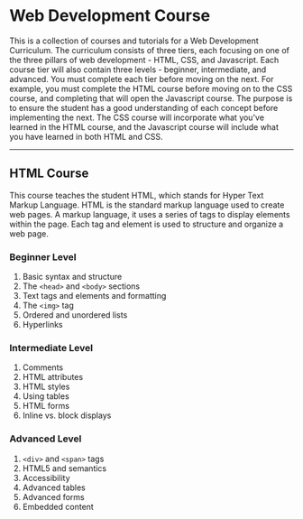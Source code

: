 # Web Development Course

This is a collection of courses and tutorials for a Web Development Curriculum. The curriculum consists of three tiers, each focusing on one of the three pillars of web development - HTML, CSS, and Javascript. Each course tier will also contain three levels - beginner, intermediate, and advanced.
You must complete each tier before moving on the next. For example, you must complete the HTML course before moving on to the CSS course, and completing that will open the Javascript course. The purpose is to ensure the student has a good understanding of each concept before implementing the next.
The CSS course will incorporate what you've learned in the HTML course, and the Javascript course will include what you have learned in both HTML and CSS.

--------------------------------------------------------------------------------------------------------------------

## HTML Course

This course teaches the student HTML, which stands for Hyper Text Markup Language. HTML is the standard markup language used to create web pages. A markup language, it uses a series of tags to display elements within the page. Each tag and element is used to structure and organize a web page.

### Beginner Level
1. Basic syntax and structure
2. The `<head>` and `<body>` sections
3. Text tags and elements and formatting
4. The `<img>` tag
5. Ordered and unordered lists
6. Hyperlinks

### Intermediate Level
1. Comments
2. HTML attributes
3. HTML styles
4. Using tables
5. HTML forms
6. Inline vs. block displays

### Advanced Level
1. `<div>` and `<span>` tags
2. HTML5 and semantics
3. Accessibility
4. Advanced tables
5. Advanced forms
6. Embedded content
